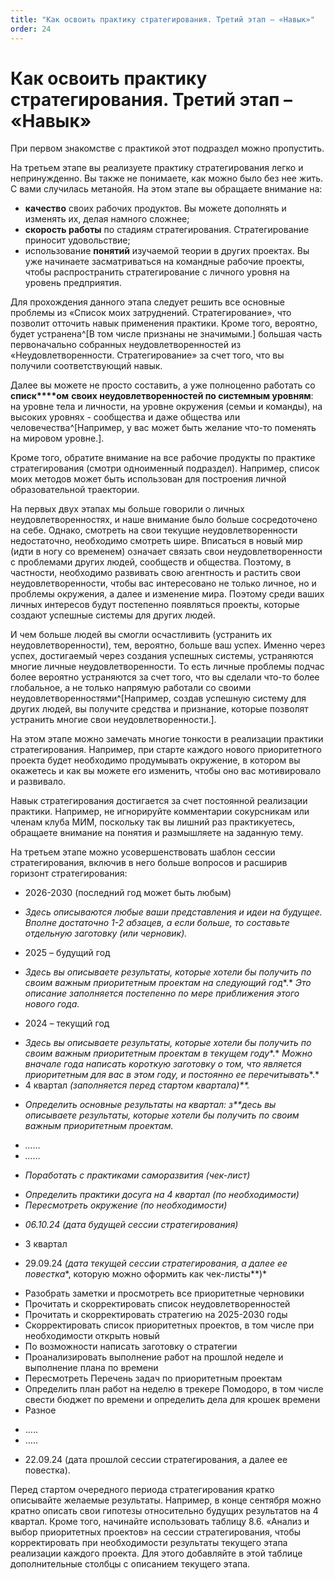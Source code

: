```yaml
---
title: "Как освоить практику стратегирования. Третий этап – «Навык»"
order: 24
---
```


# Как освоить практику стратегирования. Третий этап – «Навык»

При первом знакомстве с практикой этот подраздел можно пропустить.

На третьем этапе вы реализуете практику стратегирования легко и непринужденно. Вы также не понимаете, как можно было без нее жить. С вами случилась метанойя. На этом этапе вы обращаете внимание на:

* **качество** своих рабочих продуктов. Вы можете дополнять и изменять их, делая намного сложнее;
* **скорость работы** по стадиям стратегирования. Стратегирование приносит удовольствие;
* использование **понятий** изучаемой теории в других проектах. Вы уже начинаете засматриваться на командные рабочие проекты, чтобы распространить стратегирование с личного уровня на уровень предприятия.

Для прохождения данного этапа следует решить все основные проблемы из «Список моих затруднений. Стратегирование», что позволит отточить навык применения практики. Кроме того, вероятно, будет устранена^[В том числе признаны не значимыми.] большая часть первоначально собранных неудовлетворенностей из «Неудовлетворенности. Стратегирование» за счет того, что вы получили соответствующий навык.

Далее вы можете не просто составить, а уже полноценно работать со **списк****ом** **своих неудовлетворенностей по системным уровням**: на уровне тела и личности, на уровне окружения (семьи и команды), на высоких уровнях - сообщества и даже общества или человечества^[Например, у вас может быть желание что-то поменять на мировом уровне.].

Кроме того, обратите внимание на все рабочие продукты по практике стратегирования (смотри одноименный подраздел). Например, список моих методов может быть использован для построения личной образовательной траектории.

На первых двух этапах мы больше говорили о личных неудовлетворенностях, и наше внимание было больше сосредоточено на себе. Однако, смотреть на свои текущие неудовлетворенности недостаточно, необходимо смотреть шире. Вписаться в новый мир (идти в ногу со временем) означает связать свои неудовлетворенности с проблемами других людей, сообществ и общества. Поэтому, в частности, необходимо развивать свою агентность и растить свои неудовлетворенности, чтобы вас интересовано не только личное, но и проблемы окружения, а далее и изменение мира. Поэтому среди ваших личных интересов будут постепенно появляться проекты, которые создают успешные системы для других людей.

И чем больше людей вы смогли осчастливить (устранить их неудовлетворенности), тем, вероятно, больше ваш успех. Именно через успех, достигаемый через создания успешных системы, устраняются многие личные неудовлетворенности. То есть личные проблемы подчас более вероятно устраняются за счет того, что вы сделали что-то более глобальное, а не только напрямую работали со своими неудовлетворенностями^[Например, создав успешную систему для других людей, вы получите средства и признание, которые позволят устранить многие свои неудовлетворенности.].

На этом этапе можно замечать многие тонкости в реализации практики стратегирования. Например, при старте каждого нового приоритетного проекта будет необходимо продумывать окружение, в котором вы окажетесь и как вы можете его изменить, чтобы оно вас мотивировало и развивало.

Навык стратегирования достигается за счет постоянной реализации практики. Например, не игнорируйте комментарии сокурсникам или членам клуба МИМ, поскольку так вы лишний раз практикуетесь, обращаете внимание на понятия и размышляете на заданную тему.

На третьем этапе можно усовершенствовать шаблон сессии стратегирования, включив в него больше вопросов и расширив горизонт стратегирования:

* 2026-2030 (последний год может быть любым)

+ *Здесь описываются любые ваши представления и идеи на будущее.* *Вполне достаточно* *1-2* *абзацев, а если больше, то составьте отдельную заготовку (или черновик).*

* 2025 – будущий год

+ *Здесь вы описываете результаты, которые хотели бы получить по своим важным приоритетным проектам* *на следующий год**.* *Это описание заполняется постепенно по мере приближения этого нового года.*

* 2024 – текущий год

+ *Здесь вы описываете результаты, которые хотели бы получить по своим важным приоритетным проектам* *в текущем году**.* *Можно вначале года написать короткую заготовку о том, что является приоритетным для вас в этом году, и постоянно ее перечитывать**.*
+ 4 квартал *(заполняется перед стартом квартала)**.*

- *Определить основные результаты на квартал: з**десь вы описываете результаты, которые хотели бы получить по своим важным приоритетным проектам.*

* *……*
* *……*

- *Поработать с практиками саморазвития (чек-лист)*

* *Определить практики досуга на* *4* *квартал (по необходимости)*
* *Пересмотреть окружение (по необходимости)*

- *06.10.24 (дата будущей сессии стратегирования)*

+ 3 квартал

- 29.09.24 *(дата* *текущей* *сессии стратегирования, а далее ее повестка**, которую можно оформить как чек-листы**)*

* Разобрать заметки и просмотреть все приоритетные черновики
* Прочитать и скорректировать список неудовлетворенностей
* Прочитать и скорректировать стратегию на 2025-2030 годы
* Скорректировать список приоритетных проектов, в том числе при необходимости открыть новый
* По возможности написать заготовку о стратегии
* Проанализировать выполнение работ на прошлой неделе и выполнение плана по времени
* Пересмотреть Перечень задач по приоритетным проектам
* Определить план работ на неделю в трекере Помодоро, в том числе свести бюджет по времени и определить дела для крошек времени
* Разное

+ …..
+ …..

- 22.09.24 (дата прошлой сессии стратегирования, а далее ее повестка).

Перед стартом очередного периода стратегирования кратко описывайте желаемые результаты. Например, в конце сентября можно кратно описать свои гипотезы относительно будущих результатов на 4 квартал. Кроме того, начинайте использовать таблицу 8.6. «Анализ и выбор приоритетных проектов» на сессии стратегирования, чтобы корректировать при необходимости результаты текущего этапа реализации каждого проекта. Для этого добавляйте в этой таблице дополнительные столбцы с описанием текущего этапа.